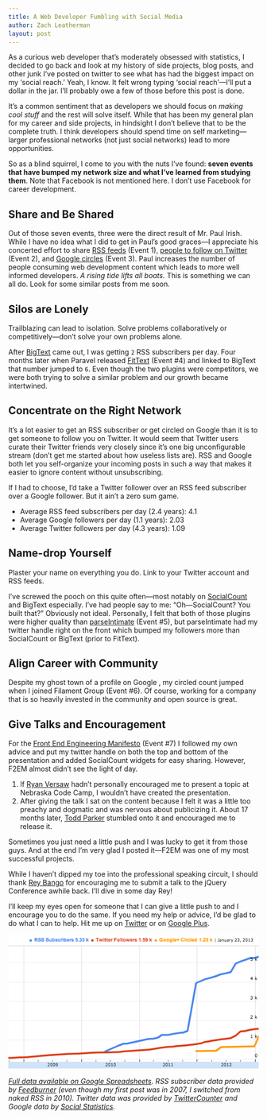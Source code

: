 ```yaml
---
title: A Web Developer Fumbling with Social Media
author: Zach Leatherman
layout: post
---
```


As a curious web developer that’s moderately obsessed with statistics, I decided to go back and look at my history of side projects, blog posts, and other junk I’ve posted on twitter to see what has had the biggest impact on my ‘social reach.’ Yeah, I know. It felt wrong typing ‘social reach’—I’ll put a dollar in the jar. I’ll probably owe a few of those before this post is done.

It’s a common sentiment that as developers we should focus on *making cool stuff* and the rest will solve itself. While that has been my general plan for my career and side projects, in hindsight I don’t believe that to be the complete truth. I think developers should spend time on self marketing—larger professional networks (not just social networks) lead to more opportunities.

So as a blind squirrel, I come to you with the nuts I’ve found: **seven events that have bumped my network size and what I’ve learned from studying them**. Note that Facebook is not mentioned here. I don’t use Facebook for career development.

## Share and Be Shared

Out of those seven events, three were the direct result of Mr. Paul Irish. While I have no idea what I did to get in Paul’s good graces—I appreciate his concerted effort to share [RSS feeds][1] (Event 1), [people to follow on Twitter][2] (Event 2), and [Google circles][3] (Event 3). Paul increases the number of people consuming web development content which leads to more well informed developers. *A rising tide lifts all boats.* This is something we can all do. Look for some similar posts from me soon.

 [1]: http://paulirish.com/2011/web-browser-frontend-and-standards-feeds-to-follow/
 [2]: http://paulirish.com/2012/developers-we-admire/
 [3]: https://plus.google.com/113127438179392830442/posts/T2VqiobsvLF

## Silos are Lonely

Trailblazing can lead to isolation. Solve problems collaboratively or competitively—don’t solve your own problems alone.

After [BigText][4] came out, I was getting `2` RSS subscribers per day. Four months later when Paravel released [FitText][5] (Event #4) and linked to BigText that number jumped to `6`. Even though the two plugins were competitors, we were both trying to solve a similar problem and our growth became intertwined.

 [4]: http://www.zachleat.com/web/bigtext-makes-text-big/
 [5]: http://fittextjs.com

## Concentrate on the Right Network

It’s a lot easier to get an RSS subscriber or get circled on Google than it is to get someone to follow you on Twitter. It would seem that Twitter users curate their Twitter friends very closely since it’s one big unconfigurable stream (don’t get me started about how useless lists are). RSS and Google both let you self-organize your incoming posts in such a way that makes it easier to ignore content without unsubscribing. 

If I had to choose, I’d take a Twitter follower over an RSS feed subscriber over a Google follower. But it ain’t a zero sum game.

*   Average RSS feed subscribers per day (2.4 years): 4.1
*   Average Google followers per day (1.1 years): 2.03
*   Average Twitter followers per day (4.3 years): 1.09

## Name-drop Yourself

Plaster your name on everything you do. Link to your Twitter account and RSS feeds.

I’ve screwed the pooch on this quite often—most notably on [SocialCount][6] and BigText especially. I’ve had people say to me: “Oh—SocialCount? You built that?” Obviously not ideal. Personally, I felt that both of those plugins were higher quality than [parseIntimate][7] (Event #5), but parseIntimate had my twitter handle right on the front which bumped my followers more than SocialCount or BigText (prior to FitText).

 [6]: https://github.com/filamentgroup/SocialCount
 [7]: http://zachleat.com/archive/parseintimate/

## Align Career with Community

Despite my ghost town of a profile on Google , my circled count jumped when I joined Filament Group (Event #6). Of course, working for a company that is so heavily invested in the community and open source is great.

## Give Talks and Encouragement

For the [Front End Engineering Manifesto][8] (Event #7) I followed my own advice and put my twitter handle on both the top and bottom of the presentation and added SocialCount widgets for easy sharing. However, F2EM almost didn’t see the light of day.

 [8]: http://f2em.com/

1.  If [Ryan Versaw][9] hadn’t personally encouraged me to present a topic at Nebraska Code Camp, I wouldn’t have created the presentation.
2.  After giving the talk I sat on the content because I felt it was a little too preachy and dogmatic and was nervous about publicizing it. About 17 months later, [Todd Parker][10] stumbled onto it and encouraged me to release it.

 [9]: https://twitter.com/rversaw
 [10]: https://twitter.com/toddmparker

Sometimes you just need a little push and I was lucky to get it from those guys. And at the end I’m very glad I posted it—F2EM was one of my most successful projects.

While I haven’t dipped my toe into the professional speaking circuit, I should thank [Rey Bango][11] for encouraging me to submit a talk to the jQuery Conference awhile back. I’ll dive in some day Rey!

 [11]: https://twitter.com/reybango

I’ll keep my eyes open for someone that I can give a little push to and I encourage you to do the same. If you need my help or advice, I’d be glad to do what I can to help. Hit me up on [Twitter][12] or on [Google Plus][12].

 [12]: https://twitter.com/zachleat

[![Graph depicting history of RSS Subscribers, Twitter Followers, and Google+ Circles](/web/img/posts/fumbling-social-media/graph.png)](https://docs.google.com/spreadsheet/pub?key=0Alz1CG9ZSGbWdDZtUml2TmhWYXhGeFhUMU1CMmgyRGc&single=true&gid=5&output=html)

*[Full data available on Google Spreadsheets][13]. RSS subscriber data provided by [Feedburner][14] (even though my first post was in 2007, I switched from naked RSS in 2010). Twitter data was provided by [TwitterCounter][15] and Google data by [Social Statistics][16].*

 [13]: https://docs.google.com/spreadsheet/pub?key=0Alz1CG9ZSGbWdDZtUml2TmhWYXhGeFhUMU1CMmgyRGc&single=true&gid=5&output=html
 [14]: http://feedburner.google.com/
 [15]: http://twittercounter.com/
 [16]: http://socialstatistics.com/
